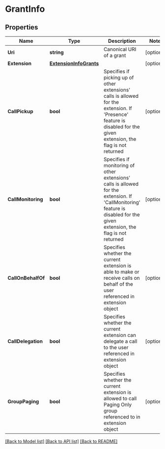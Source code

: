 # GrantInfo

## Properties

Name | Type | Description | Notes
------------ | ------------- | ------------- | -------------
**Uri** | **string** | Canonical URI of a grant | [optional] 
**Extension** | [**ExtensionInfoGrants**](ExtensionInfoGrants.md) |  | [optional] 
**CallPickup** | **bool** | Specifies if picking up of other extensions&#39; calls is allowed for the extension. If &#39;Presence&#39; feature is disabled for the given extension, the flag is not returned | [optional] 
**CallMonitoring** | **bool** | Specifies if monitoring of other extensions&#39; calls is allowed for the extension. If &#39;CallMonitoring&#39; feature is disabled for the given extension, the flag is not returned | [optional] 
**CallOnBehalfOf** | **bool** | Specifies whether the current extension is able to make or receive calls on behalf of the user referenced in extension object | [optional] 
**CallDelegation** | **bool** | Specifies whether the current extension can delegate a call to the user referenced in extension object | [optional] 
**GroupPaging** | **bool** | Specifies whether the current extension is allowed to call Paging Only group referenced to in extension object | [optional] 

[[Back to Model list]](../README.md#documentation-for-models) [[Back to API list]](../README.md#documentation-for-api-endpoints) [[Back to README]](../README.md)


